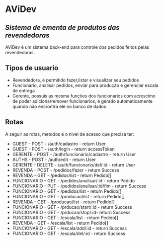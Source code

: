 # AViDev
## _Sistema de ementa de produtos das revendedoras_

AViDev é um sistema back-end para controle dos pedidos feitos pelas revendedoras.

## Tipos de usuario

- Revendedora, é permitido fazer,listar e visualizar seu pedidos
- Funcionario, analisar pedidos, enviar para produção e gerenciar escala de entrega
- Gerente, possuis as mesma funções dos funcionarios com acrescimo de poder adiciona/remover funcionarios, é gerado automaticamente quando não encrontra ele no banco de dados


## Rotas

A seguir as rotas, metodos e o nivel de acesso que precisa ter:

- GUEST - POST - /auth/cadastro - return User
- GUEST - POST - /auth/login - return accessToken
- GERENTE - POST - /auth/funcionario/cadastro - return User
- AUTHS - POST - /auth/edit - return User
- GERENTE - DELETE - /auth/funcionario/del/:id - return User
- REVENDA - POST - /pedidos/fazer - return Success
- REVENDA - GET - /pedidos/list - return Pedido[]
- FUNCIONARIO - GET - /pedidos/analisar/:id - return Pedido
- FUNCIONARIO - PUT - /pedidos/analisar/:id/fim - return Success
- FUNCIONARIO - GET - /pedidos/list - return Pedido[]
- FUNCIONARIO - GET - /producao/list - return Pedido[]
- REVENDA - GET - /producao/list - return Pedido[]
- FUNCIONARIO - GET - /prducao/start/:id - return Success
- FUNCIONARIO - GET - /prducao/stop/:id- return Success
- FUNCIONARIO - GET - /escala/list - return Pedido[]
- REVENDA - GET - /escala/list - return Pedido[]
- FUNCIONARIO - GET - /escala/add/:id - return Success
- FUNCIONARIO - GET - /escala/del/:id - return Success
